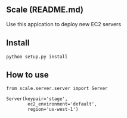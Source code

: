 ## Scale (README.md)
Use this applcation to deploy new EC2 servers

## Install

```
python setup.py install
```

## How to use

```
from scale.server.server import Server

Server(keypair='stage',
        ec2_environment='default',
        region='us-west-1')
```


